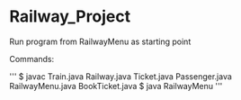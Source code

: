 # Railway_Project

Run program from RailwayMenu as starting point

Commands:

'''
$ javac Train.java Railway.java Ticket.java Passenger.java RailwayMenu.java BookTicket.java
$ java RailwayMenu
'''
